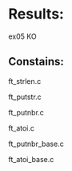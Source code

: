 # Results:
ex05 KO

## Constains:
ft_strlen.c

ft_putstr.c

ft_putnbr.c

ft_atoi.c

ft_putnbr_base.c

ft_atoi_base.c
